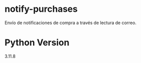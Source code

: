 # notify-purchases
Envío de notificaciones de compra a través de lectura de correo.

# Python Version
3.11.8